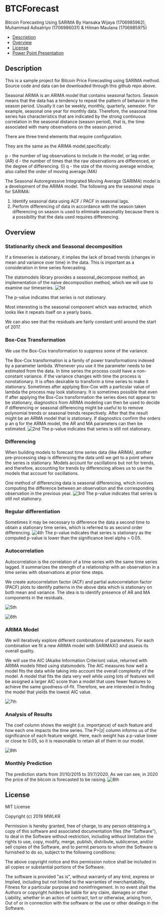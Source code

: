 # BTCForecast
Bitcoin Forecasting Using SARIMA
By Hansaka Wijaya (1706985962), Muhammad Adisatriyo (1706986031) & Hilman Maulana (1706985975)
* [Description](#description)
* [Overview](#overview)
* [License](#license)
* [Power Point Presentation](https://github.com/MWLKR/BTCForecast/raw/master/Forecasting%20Bitcoin%20Price%20with%20ARIMA%20Model.pptx) 

## Description

This is a sample project for Bitcoin Price Forecasting using SARIMA method. Source code and data can be downloaded through this github repo above.

Seasonal ARIMA is an ARIMA model that contains seasonal factors. Season means that the data has a tendency to repeat the pattern of behavior in the season period. Usually it can be weekly, monthly, quarterly, semester. For example, seasonal one year for monthly data. Therefore, the seasonal time series has characteristics that are indicated by the strong continuous correlation in the seasonal distance (season period), that is, the time associated with many observations on the season period.

There are three trend elements that require configuration.

They are the same as the ARIMA model,specifically:

p - the number of lag observations to include in the model, or lag order. (AR)
d - the number of times that the raw observations are differenced, or the degree of differencing. (I)
q - the size of the moving average window, also called the order of moving average.(MA)

The Seasonal Autoregressive Integrated Moving Average (SARIMA) model is a development of the ARIMA model. The following are the seasonal steps for SARIMA: 

1. Identify seasonal data using ACF / PACF in seasonal lags. 
2. Perform differencing of data in accordance with the season taken differencing on season is used to eliminate seasonality because there is a possibility that the data used requires differencing.


## Overview

### Stationarity check and Seasonal decomposition
If a timeseries is stationary, it implies the lack of broad trends (changes in mean and variance over time) in the data. This is important as a consideration in time series forecasting.

The statsmodels library provides a seasonal_decompose method, an implementation of the naive decomposition method, which we will use to examine our timeseries.
![1st](https://user-images.githubusercontent.com/36689886/69425478-8738fd00-0d5d-11ea-8d5c-4c7181a190c7.png)

The p-value indicates that series is not stationary.

Most interesting is the seasonal component which was extracted, which looks like it repeats itself on a yearly basis.

We can also see that the residuals are fairly constant until around the start of 2017.

### Box-Cox Transformation
We use the Box-Cox transformation to suppress some of the variance.

The Box-Cox transformation is a family of power transformations indexed by a parameter lambda. Whenever you use it the parameter needs to be estimated from the data. In time series the process could have a non-constant variance. if the variance changes with time the process is nonstationary. It is often desirable to transform a time series to make it stationary. Sometimes after applying Box-Cox with a particular value of lambda the process may look stationary. It is sometimes possible that even if after applying the Box-Cox transformation the series does not appear to be stationary, diagnostics from ARIMA modeling can then be used to decide if differencing or seasonal differencing might be useful to to remove polynomial trends or seasonal trends respectively. After that the result might be an ARMA model that is stationary. If diagnostics confirm the orders p an q for the ARMA model, the AR and MA parameters can then be estimated.
![2nd](https://user-images.githubusercontent.com/36689886/69425583-c6ffe480-0d5d-11ea-8fbd-5dfdb3890b75.png)
The p-value indicates that series is still not stationary.

### Differencing
When building models to forecast time series data (like ARIMA), another pre-processing step is differencing the data until we get to a point where the series is stationary. Models account for oscillations but not for trends, and therefore, accounting for trends by differencing allows us to use the models that account for oscillations.

One method of differencing data is seasonal differencing, which involves computing the difference between an observation and the corresponding observation in the previous year.
![3rd](https://user-images.githubusercontent.com/36689886/69425632-e3038600-0d5d-11ea-9fce-8f99727aa329.png)
The p-value indicates that series is still not stationary.

### Regular differentiation
Sometimes it may be necessary to difference the data a second time to obtain a stationary time series, which is referred to as second order differencing.
![4th](https://user-images.githubusercontent.com/36689886/69425744-17774200-0d5e-11ea-946c-663c540b4ae9.png)
The p-value indicates that series is stationary as the computed p-value is lower than the significance level alpha = 0.05.

### Autocorrelation
Autocorrelation is the correlation of a time series with the same time series lagged. It summarizes the strength of a relationship with an observation in a time series with observations at prior time steps.

We create autocorrelation factor (ACF) and partial autocorrelation factor (PACF) plots to identify patterns in the above data which is stationary on both mean and variance. The idea is to identify presence of AR and MA components in the residuals.

![5th](https://user-images.githubusercontent.com/36689886/69425941-82c11400-0d5e-11ea-948d-6c518ae4977e.png)

![6th](https://user-images.githubusercontent.com/36689886/69425988-a5532d00-0d5e-11ea-85ec-b3f773bb61d6.png)

### ARIMA Model
We will iteratively explore different combinations of parameters. For each combination we fit a new ARIMA model with SARIMAX() and assess its overall quality.

We will use the AIC (Akaike Information Criterion) value, returned with ARIMA models fitted using statsmodels. The AIC measures how well a model fits the data while taking into account the overall complexity of the model. A model that fits the data very well while using lots of features will be assigned a larger AIC score than a model that uses fewer features to achieve the same goodness-of-fit. Therefore, we are interested in finding the model that yields the lowest AIC value.

![7th](https://user-images.githubusercontent.com/36689886/69426198-42ae6100-0d5f-11ea-99df-6f250b7b6c66.png)

### Analysis of Results
The coef column shows the weight (i.e. importance) of each feature and how each one impacts the time series. The P>|z| column informs us of the significance of each feature weight. Here, each weight has a p-value lower or close to 0.05, so it is reasonable to retain all of them in our model.

![8th](https://user-images.githubusercontent.com/36689886/69426410-c9633e00-0d5f-11ea-9ae7-de025e412afb.png)

### Monthly Prediction
The prediction starts from 31/10/2015 to 31/7/2020. As we can see, in 2020 the price of the bitcoin is forecasted to be raising.
![8th](https://user-images.githubusercontent.com/36689886/69426569-2232d680-0d60-11ea-8cb7-6ffd74515f35.png)



## License

MIT License

Copyright (c) 2019 MWLKR 

Permission is hereby granted, free of charge, to any person obtaining a copy
of this software and associated documentation files (the "Software"), to deal
in the Software without restriction, including without limitation the rights
to use, copy, modify, merge, publish, distribute, sublicense, and/or sell
copies of the Software, and to permit persons to whom the Software is
furnished to do so, subject to the following conditions:

The above copyright notice and this permission notice shall be included in all
copies or substantial portions of the Software.

The software is provided "as is", without warranty of any kind, express or
Implied, including but not limited to the warranties of merchantability,
Fitness for a particular purpose and noninfringement. In no event shall the
Authors or copyright holders be liable for any claim, damages or other
Liability, whether in an action of contract, tort or otherwise, arising from,
Out of or in connection with the software or the use or other dealings in the
Software.

